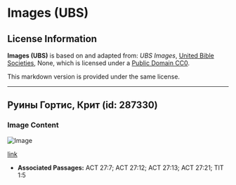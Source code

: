 # Images (UBS)

## License Information

**Images (UBS)** is based on and adapted from: _UBS Images_, [United Bible Societies](https://unitedbiblesocieties.org/), None, which is licensed under a [Public Domain CC0](https://creativecommons.org/public-domain/cc0/).

This markdown version is provided under the same license.



--------------------------------

## Руины Гортис, Крит (id: 287330)

### Image Content

![Image](https://cdn.aquifer.bible/aquifer-content/resources/Media/WEB-0272_gortys_ruins_crete.jpg)

[link](https://cdn.aquifer.bible/aquifer-content/resources/Media/WEB-0272_gortys_ruins_crete.jpg)

* **Associated Passages:** ACT 27:7; ACT 27:12; ACT 27:13; ACT 27:21; TIT 1:5

